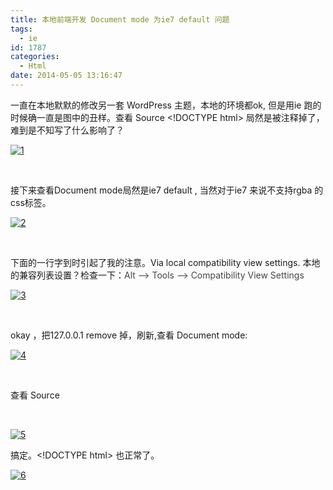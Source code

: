 ```yaml
---
title: 本地前端开发 Document mode 为ie7 default 问题
tags:
  - ie
id: 1787
categories:
  - Html
date: 2014-05-05 13:16:47
---
```


一直在本地默默的修改另一套 WordPress 主题，本地的环境都ok, 但是用ie 跑的时候确一直是图中的丑样。查看 Source &lt;!DOCTYPE html&gt; 局然是被注释掉了，难到是不知写了什么影响了？

[![1](/wp-content/uploads/2014/05/e8059811450b854a7b77cc653761282d.png)](/wp-content/uploads/2014/05/e8059811450b854a7b77cc653761282d.png)

&nbsp;

接下来查看Document mode局然是ie7 default , 当然对于ie7 来说不支持rgba 的css标签。

[![2](/wp-content/uploads/2014/05/1102774157837fdba32b0df0811ab9ea.png)](/wp-content/uploads/2014/05/1102774157837fdba32b0df0811ab9ea.png)

&nbsp;

下面的一行字到时引起了我的注意。Via local compatibility view settings. 本地的兼容列表设置？检查一下：<span style="color: #454545;">Alt –&gt; Tools –&gt; Compatibility View Settings</span><!--more-->

[![3](/wp-content/uploads/2014/05/3447418403fc4780091e5a804471a00f.png)](/wp-content/uploads/2014/05/3447418403fc4780091e5a804471a00f.png)

&nbsp;

okay ，把127.0.0.1 remove 掉，刷新,查看 Document mode:

[![4](/wp-content/uploads/2014/05/b969542c2f6cba75156ffed773cf5801.png)](/wp-content/uploads/2014/05/b969542c2f6cba75156ffed773cf5801.png)

&nbsp;

查看 Source

&nbsp;

[![5](/wp-content/uploads/2014/05/3534b2282023a8d4926ef7a7cd09532c.png)](/wp-content/uploads/2014/05/3534b2282023a8d4926ef7a7cd09532c.png)

搞定。&lt;!DOCTYPE html&gt; 也正常了。

[![6](/wp-content/uploads/2014/05/d875d51eba70514e60c5ab64c06ab787.png)](/wp-content/uploads/2014/05/d875d51eba70514e60c5ab64c06ab787.png)

&nbsp;